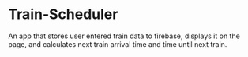 # Train-Scheduler

An app that stores user entered train data to firebase, displays it on the page, and calculates next train arrival time and time until next train.